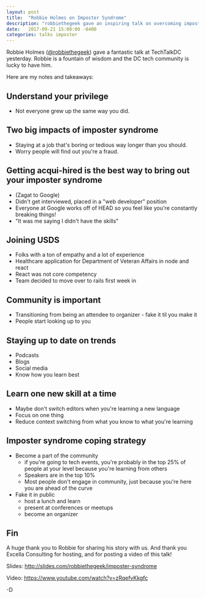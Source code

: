 ```yaml
---
layout: post
title:  "Robbie Holmes on Imposter Syndrome"
description: "robbiethegeek gave an inspiring talk on overcoming imposter syndrome. Here are my notes and takeaways."
date:   2017-09-21 15:00:00 -0400
categories: talks imposter
---
```


Robbie Holmes ([@robbiethegeek](https://twitter.com/robbiethegeek)) gave a
fantastic talk at TechTalkDC yesterday. Robbie is a fountain of wisdom and the
DC tech community is lucky to have him.

Here are my notes and takeaways:

## Understand your privilege

- Not everyone grew up the same way you did.

## Two big impacts of imposter syndrome

- Staying at a job that's boring or tedious way longer than you should.
- Worry people will find out you're a fraud.

## Getting acqui-hired is the best way to bring out your imposter syndrome

- (Zagat to Google)
- Didn't get interviewed, placed in a "web developer" position
- Everyone at Google works off of HEAD so you feel like you're constantly breaking things!
- "It was me saying I didn't have the skills"

## Joining USDS

- Folks with a ton of empathy and a lot of experience
- Healthcare application for Department of Veteran Affairs in node and react
- React was not core competency
- Team decided to move over to rails first week in

## Community is important

- Transitioning from being an attendee to organizer - fake it til you make it
- People start looking up to you

## Staying up to date on trends

- Podcasts
- Blogs
- Social media
- Know how you learn best

## Learn one new skill at a time

- Maybe don't switch editors when you're learning a new language
- Focus on one thing
- Reduce context switching from what you know to what you're learning

## Imposter syndrome coping strategy

- Become a part of the community
  - if you're going to tech events, you're probably in the top 25% of people at your level because you're learning from others
  - Speakers are in the top 10%
  - Most people don't engage in community, just because you're here you are ahead of the curve
- Fake it in public
  - host a lunch and learn
  - present at conferences or meetups
  - become an organizer

## Fin

A huge thank you to Robbie for sharing his story with us. And thank you Excella
Consulting for hosting, and for posting a video of this talk!

Slides: http://slides.com/robbiethegeek/imposter-syndrome

Video: https://www.youtube.com/watch?v=zRqefvKkgfc


-D
